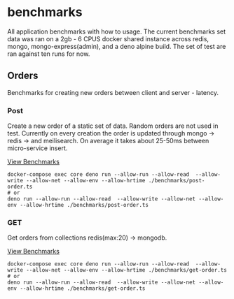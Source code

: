 # benchmarks

All application benchmarks with how to usage. The current benchmarks set data was ran on a 2gb - 6 CPUS docker shared instance across redis, mongo, mongo-express(admin), and a deno alpine build. The set of test are ran against ten runs for now.

## Orders

Benchmarks for creating new orders between client and server - latency. 

### Post

Create a new order of a static set of data. Random orders are not used in test. Currently on every creation the order is updated through mongo -> redis -> and meilisearch. On average it takes about 25-50ms between micro-service insert.

[View Benchmarks](benchmarks/post-orders.md)

```
docker-compose exec core deno run --allow-run --allow-read  --allow-write --allow-net --allow-env --allow-hrtime ./benchmarks/post-order.ts
# or
deno run --allow-run --allow-read  --allow-write --allow-net --allow-env --allow-hrtime ./benchmarks/post-order.ts
```

### GET

Get orders from collections redis(max:20) -> mongodb.

[View Benchmarks](benchmarks/get-orders.md)


```
docker-compose exec core deno run --allow-run --allow-read  --allow-write --allow-net --allow-env --allow-hrtime ./benchmarks/get-order.ts 
# or
deno run --allow-run --allow-read  --allow-write --allow-net --allow-env --allow-hrtime ./benchmarks/get-order.ts
```
